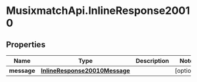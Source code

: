 # MusixmatchApi.InlineResponse20010

## Properties
Name | Type | Description | Notes
------------ | ------------- | ------------- | -------------
**message** | [**InlineResponse20010Message**](InlineResponse20010Message.md) |  | [optional] 


